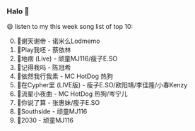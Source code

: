 

### Halo 👋

😄 listen to my this week song list of top 10:

0. 🌈谢天谢帝 - 诺米么Lodmemo
1. 🌈Play我呸 - 蔡依林
2. 🌈地痞 (Live) - 顽童MJ116/瘦子E.SO
3. 🌈记得我吗 - 陈冠希
4. 🌈依然我行我素 - MC HotDog 热狗
5. 🌈在Cypher里  (LIVE版) - 瘦子E.SO/欧阳靖/李佳隆/小春Kenzy
6. 🌈流星小夜曲 - MC HotDog 热狗/岑宁儿
7. 🌈你说了算 - 张惠妹/瘦子E.SO
8. 🌈Southside - 顽童MJ116
9. 🌈2030 - 顽童MJ116

